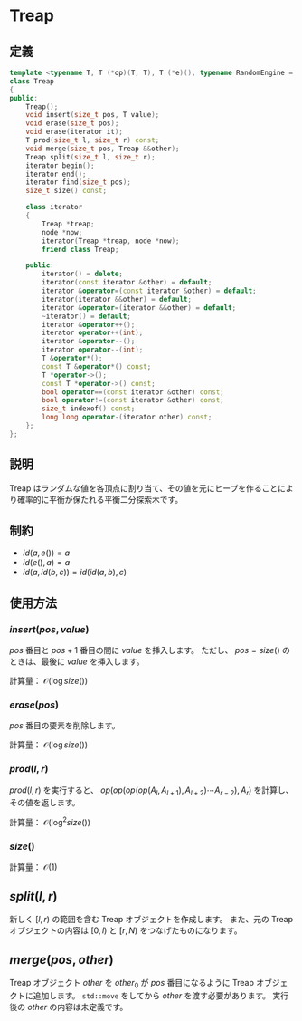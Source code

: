 # Treap

## 定義

```cpp
template <typename T, T (*op)(T, T), T (*e)(), typename RandomEngine = mwc256xxa64>
class Treap
{
public:
	Treap();
	void insert(size_t pos, T value);
	void erase(size_t pos);
	void erase(iterator it);
	T prod(size_t l, size_t r) const;
	void merge(size_t pos, Treap &&other);
	Treap split(size_t l, size_t r);
	iterator begin();
	iterator end();
	iterator find(size_t pos);
	size_t size() const;

	class iterator
	{
		Treap *treap;
		node *now;
		iterator(Treap *treap, node *now);
		friend class Treap;

	public:
		iterator() = delete;
		iterator(const iterator &other) = default;
		iterator &operator=(const iterator &other) = default;
		iterator(iterator &&other) = default;
		iterator &operator=(iterator &&other) = default;
		~iterator() = default;
		iterator &operator++();
		iterator operator++(int);
		iterator &operator--();
		iterator operator--(int);
		T &operator*();
		const T &operator*() const;
		T *operator->();
		const T *operator->() const;
		bool operator==(const iterator &other) const;
		bool operator!=(const iterator &other) const;
		size_t indexof() const;
		long long operator-(iterator other) const;
	};
};
```

## 説明

Treap はランダムな値を各頂点に割り当て、その値を元にヒープを作ることにより確率的に平衡が保たれる平衡二分探索木です。

## 制約

- $id(a, e()) = a$
- $id(e(), a) = a$
- $id(a, id(b, c)) = id(id(a, b), c)$

## 使用方法

### $insert(pos, value)$

$pos$ 番目と $pos + 1$ 番目の間に $value$ を挿入します。
ただし、 $pos = size()$ のときは、最後に $value$ を挿入します。

計算量： $\mathcal O(\log size())$

### $erase(pos)$

$pos$ 番目の要素を削除します。

計算量： $\mathcal O(\log size())$

### $prod(l, r)$

$prod(l, r)$ を実行すると、 $op(op(op(op(A_l, A_{l + 1}), A_{l + 2})\cdots A_{r-2}), A_r)$ を計算し、その値を返します。

計算量： $\mathcal O(\log^2 size())$

### $size()$

計算量： $\mathcal O(1)$

## $split(l, r)$

新しく $[l, r)$ の範囲を含む Treap オブジェクトを作成します。
また、元の Treap オブジェクトの内容は $[0, l)$ と $[r, N)$ をつなげたものになります。

## $merge(pos, other)$

Treap オブジェクト $other$ を $other_0$ が $pos$ 番目になるように Treap オブジェクトに追加します。
`std::move` をしてから $other$ を渡す必要があります。
実行後の $other$ の内容は未定義です。
